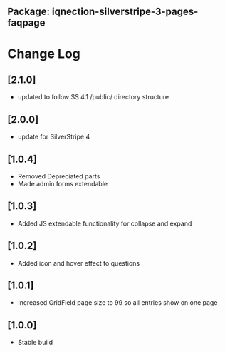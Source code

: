 ## Package: iqnection-silverstripe-3-pages-faqpage
# Change Log

## [2.1.0]
- updated to follow SS 4.1 /public/ directory structure

## [2.0.0]
- update for SilverStripe 4

## [1.0.4]
- Removed Depreciated parts
- Made admin forms extendable

## [1.0.3]
- Added JS extendable functionality for collapse and expand

## [1.0.2]
- Added icon and hover effect to questions

## [1.0.1]
- Increased GridField page size to 99 so all entries show on one page

## [1.0.0]
- Stable build